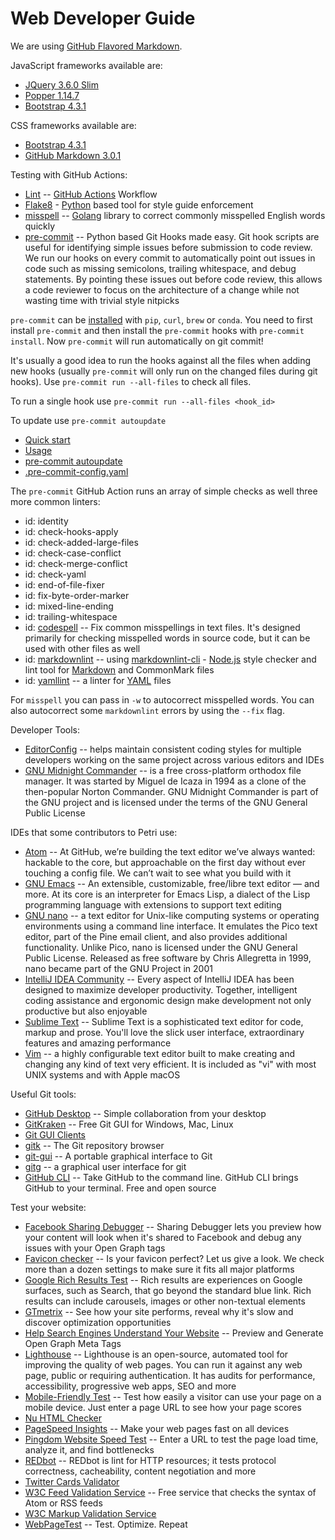 # Web Developer Guide

We are using [GitHub Flavored Markdown](https://github.github.com/gfm/).

JavaScript frameworks available are:

- [JQuery 3.6.0 Slim](https://code.jquery.com/jquery-3.6.0.slim.js)
- [Popper 1.14.7](https://cdnjs.cloudflare.com/ajax/libs/popper.js/1.14.7/umd/popper.js)
- [Bootstrap 4.3.1](https://stackpath.bootstrapcdn.com/bootstrap/4.3.1/js/bootstrap.js)

CSS frameworks available are:

- [Bootstrap 4.3.1](https://stackpath.bootstrapcdn.com/bootstrap/4.3.1/css/bootstrap.css)
- [GitHub Markdown 3.0.1](https://cdnjs.cloudflare.com/ajax/libs/github-markdown-css/3.0.1/github-markdown.css)

Testing with GitHub Actions:

- [Lint](.github/workflows/lint.yml) -- [GitHub Actions](https://docs.github.com/en/actions) Workflow
- [Flake8](https://flake8.pycqa.org/en/latest/) - [Python](https://www.python.org/) based tool for style guide enforcement
- [misspell](https://github.com/client9/misspell) -- [Golang](https://golang.org/) library to correct commonly misspelled English words quickly
- [pre-commit](https://pre-commit.com/) -- Python based Git Hooks made easy. Git hook scripts are useful for identifying simple issues before submission to code review. We run our hooks on every commit to automatically point out issues in code such as missing semicolons, trailing whitespace, and debug statements. By pointing these issues out before code review, this allows a code reviewer to focus on the architecture of a change while not wasting time with trivial style nitpicks

`pre-commit` can be [installed](https://pre-commit.com/#installation) with `pip`, `curl`, `brew` or `conda`.
You need to first install `pre-commit` and then install the `pre-commit` hooks with `pre-commit install`.
Now `pre-commit` will run automatically on git commit!

It's usually a good idea to run the hooks against all the files when adding new hooks (usually `pre-commit` will only run on the changed files during git hooks).
Use `pre-commit run --all-files` to check all files.

To run a single hook use `pre-commit run --all-files <hook_id>`

To update use `pre-commit autoupdate`

- [Quick start](https://pre-commit.com/#quick-start)
- [Usage](https://pre-commit.com/#usage)
- [pre-commit autoupdate](https://pre-commit.com/#pre-commit-autoupdate)
- [.pre-commit-config.yaml](.pre-commit-config.yaml)

The `pre-commit` GitHub Action runs an array of simple checks as well three more common linters:

- id: identity
- id: check-hooks-apply
- id: check-added-large-files
- id: check-case-conflict
- id: check-merge-conflict
- id: check-yaml
- id: end-of-file-fixer
- id: fix-byte-order-marker
- id: mixed-line-ending
- id: trailing-whitespace
- id: [codespell](https://github.com/codespell-project/codespell) -- Fix common misspellings in text files. It's designed primarily for checking misspelled words in source code, but it can be used with other files as well
- id: [markdownlint](https://github.com/DavidAnson/markdownlint) -- using [markdownlint-cli](https://github.com/igorshubovych/markdownlint-cli) - [Node.js](https://nodejs.org/) style checker and lint tool for [Markdown](https://daringfireball.net/projects/markdown/) and CommonMark files
- id: [yamllint](https://yamllint.readthedocs.io/en/stable/) -- a linter for [YAML](https://yaml.org/) files

For `misspell` you can pass in `-w` to autocorrect misspelled words. You can also autocorrect some `markdownlint`
errors by using the `--fix` flag.

Developer Tools:

- [EditorConfig](https://editorconfig.org/) -- helps maintain consistent coding styles for multiple developers working on the same project across various editors and IDEs
- [GNU Midnight Commander](http://midnight-commander.org/) -- is a free cross-platform orthodox file manager. It was started by Miguel de Icaza in 1994 as a clone of the then-popular Norton Commander. GNU Midnight Commander is part of the GNU project and is licensed under the terms of the GNU General Public License

IDEs that some contributors to Petri use:

- [Atom](https://atom.io/) -- At GitHub, we’re building the text editor we’ve always wanted: hackable to the core, but approachable on the first day without ever touching a config file. We can’t wait to see what you build with it
- [GNU Emacs](https://www.gnu.org/software/emacs/) -- An extensible, customizable, free/libre text editor — and more. At its core is an interpreter for Emacs Lisp, a dialect of the Lisp programming language with extensions to support text editing
- [GNU nano](https://www.nano-editor.org/) -- a text editor for Unix-like computing systems or operating environments using a command line interface. It emulates the Pico text editor, part of the Pine email client, and also provides additional functionality. Unlike Pico, nano is licensed under the GNU General Public License. Released as free software by Chris Allegretta in 1999, nano became part of the GNU Project in 2001
- [IntelliJ IDEA Community](https://www.jetbrains.com/idea/) -- Every aspect of IntelliJ IDEA has been designed to maximize developer productivity. Together, intelligent coding assistance and ergonomic design make development not only productive but also enjoyable
- [Sublime Text](https://www.sublimetext.com/) -- Sublime Text is a sophisticated text editor for code, markup and prose. You'll love the slick user interface, extraordinary features and amazing performance
- [Vim](https://www.vim.org/) -- a highly configurable text editor built to make creating and changing any kind of text very efficient. It is included as "vi" with most UNIX systems and with Apple macOS

Useful Git tools:

- [GitHub Desktop](https://desktop.github.com/) -- Simple collaboration from your desktop
- [GitKraken](https://www.gitkraken.com/) -- Free Git GUI for Windows, Mac, Linux
- [Git GUI Clients](https://git-scm.com/downloads/guis)
- [gitk](https://git-scm.com/docs/gitk) -- The Git repository browser
- [git-gui](https://git-scm.com/docs/git-gui) -- A portable graphical interface to Git
- [gitg](https://gitlab.gnome.org/GNOME/gitg) -- a graphical user interface for git
- [GitHub CLI](https://cli.github.com/) -- Take GitHub to the command line. GitHub CLI brings GitHub to your terminal. Free and open source

Test your website:

- [Facebook Sharing Debugger](https://developers.facebook.com/tools/debug/) -- Sharing Debugger lets you preview how your content will look when it's shared to Facebook and debug any issues with your Open Graph tags
- [Favicon checker](https://realfavicongenerator.net/favicon_checker) -- Is your favicon perfect? Let us give a look. We check more than a dozen settings to make sure it fits all major platforms
- [Google Rich Results Test](https://search.google.com/test/rich-results) -- Rich results are experiences on Google surfaces, such as Search, that go beyond the standard blue link. Rich results can include carousels, images or other non-textual elements
- [GTmetrix](https://gtmetrix.com/) -- See how your site performs, reveal why it's slow and discover optimization opportunities
- [Help Search Engines Understand Your Website](https://www.opengraph.xyz/) -- Preview and Generate Open Graph Meta Tags
- [Lighthouse](https://developers.google.com/web/tools/lighthouse) -- Lighthouse is an open-source, automated tool for improving the quality of web pages. You can run it against any web page, public or requiring authentication. It has audits for performance, accessibility, progressive web apps, SEO and more
- [Mobile-Friendly Test](https://search.google.com/test/mobile-friendly) -- Test how easily a visitor can use your page on a mobile device. Just enter a page URL to see how your page scores
- [Nu HTML Checker](https://validator.w3.org/nu/)
- [PageSpeed Insights](https://developers.google.com/speed/pagespeed/insights/) -- Make your web pages fast on all devices
- [Pingdom Website Speed Test](https://tools.pingdom.com/) -- Enter a URL to test the page load time, analyze it, and find bottlenecks
- [REDbot](https://redbot.org/) -- REDbot is lint for HTTP resources; it tests protocol correctness, cacheability, content negotiation and more
- [Twitter Cards Validator](https://cards-dev.twitter.com/validator)
- [W3C Feed Validation Service](https://validator.w3.org/feed/) -- Free service that checks the syntax of Atom or RSS feeds
- [W3C Markup Validation Service](https://validator.w3.org/)
- [WebPageTest](https://www.webpagetest.org/) -- Test. Optimize. Repeat
